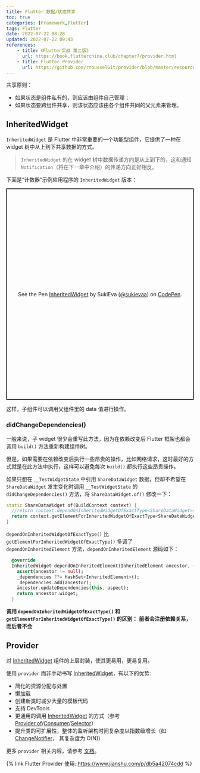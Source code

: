 ```yaml
---
title: Flutter 数据/状态共享
toc: true
categories: [Framework,Flutter]
tags: Flutter
date: 2022-07-22 08:28
updated: 2022-07-22 09:43
references:
	- title: 《Flutter实战 第二版》
	  url: https://book.flutterchina.club/chapter7/provider.html
	- title: Flutter Provider
	  url: https://github.com/rrousselGit/provider/blob/master/resources/translations/zh-CN/README.md
---
```


共享原则：

- 如果状态是组件私有的，则应该由组件自己管理；
- 如果状态要跨组件共享，则该状态应该由各个组件共同的父元素来管理。

<!-- more -->

## InheritedWidget

`InheritedWidget` 是 Flutter 中非常重要的一个功能型组件，它提供了一种在 widget 树中从上到下共享数据的方式。

> `InheritedWidget` 的在 widget 树中数据传递方向是从上到下的，这和通知 `Notification`（将在下一章中介绍）的传递方向正好相反。

下面是“计数器”示例应用程序的 `InheritedWidget` 版本：

<p class="codepen" data-height="566.1328125" data-theme-id="dark" data-default-tab="js,result" data-slug-hash="vYRZYbM" data-preview="true" data-user="sukievaa" style="height: 566.1328125px; box-sizing: border-box; display: flex; align-items: center; justify-content: center; border: 2px solid; margin: 1em 0; padding: 1em;">
  <span>See the Pen <a href="https://codepen.io/sukievaa/pen/vYRZYbM">
  InheritedWidget</a> by SukiEva (<a href="https://codepen.io/sukievaa">@sukievaa</a>)
  on <a href="https://codepen.io">CodePen</a>.</span>
</p>
<script async src="https://cpwebassets.codepen.io/assets/embed/ei.js"></script>

这样，子组件可以调用父组件里的 data 值进行操作。

### didChangeDependencies()

一般来说，子 widget 很少会重写此方法，因为在依赖改变后 Flutter 框架也都会调用 `build()` 方法重新构建组件树。

但是，如果需要在依赖改变后执行一些昂贵的操作，比如网络请求，这时最好的方式就是在此方法中执行，这样可以避免每次 `build()` 都执行这些昂贵操作。

如果只想在 `__TestWidgetState` 中引用 `ShareDataWidget` 数据，但却不希望在 `ShareDataWidget` 发生变化时调用 `__TestWidgetState` 的 `didChangeDependencies()` 方法，将 `ShareDataWidget.of()` 修改一下：

```dart
static ShareDataWidget of(BuildContext context) {
  //return context.dependOnInheritedWidgetOfExactType<ShareDataWidget>();
  return context.getElementForInheritedWidgetOfExactType<ShareDataWidget>().widget;
}
```

`dependOnInheritedWidgetOfExactType()` 比 `getElementForInheritedWidgetOfExactType()` 多调了 `dependOnInheritedElement` 方法，`dependOnInheritedElement` 源码如下：

```dart
  @override
  InheritedWidget dependOnInheritedElement(InheritedElement ancestor, { Object aspect }) {
    assert(ancestor != null);
    _dependencies ??= HashSet<InheritedElement>();
    _dependencies.add(ancestor);
    ancestor.updateDependencies(this, aspect);
    return ancestor.widget;
  }
```

**调用 `dependOnInheritedWidgetOfExactType()` 和 `getElementForInheritedWidgetOfExactType()` 的区别：**
**前者会注册依赖关系，而后者不会**

## Provider

对 [InheritedWidget](https://api.flutter-io.cn/flutter/widgets/InheritedWidget-class.html) 组件的上层封装，使其更易用，更易复用。

使用 `provider` 而非手动书写 [InheritedWidget](https://api.flutter-io.cn/flutter/widgets/InheritedWidget-class.html)，有以下的优势:

- 简化的资源分配与处置
- 懒加载
- 创建新类时减少大量的模板代码
- 支持 DevTools
- 更通用的调用 [InheritedWidget](https://api.flutter-io.cn/flutter/widgets/InheritedWidget-class.html) 的方式（参考 [Provider.of](https://pub.flutter-io.cn/documentation/provider/latest/provider/Provider/of.html)/[Consumer](https://pub.flutter-io.cn/documentation/provider/latest/provider/Consumer-class.html)/[Selector](https://pub.flutter-io.cn/documentation/provider/latest/provider/Selector-class.html)）
- 提升类的可扩展性，整体的监听架构时间复杂度以指数级增长（如 [ChangeNotifier](https://api.flutter-io.cn/flutter/foundation/ChangeNotifier-class.html)， 其复杂度为 O(N)）

更多 `provider` 相关内容，请参考 [文档](https://pub.flutter-io.cn/documentation/provider/latest/provider/provider-library.html)。

{% link Flutter Provider 使用::https://www.jianshu.com/p/db5a42074cdd %}
